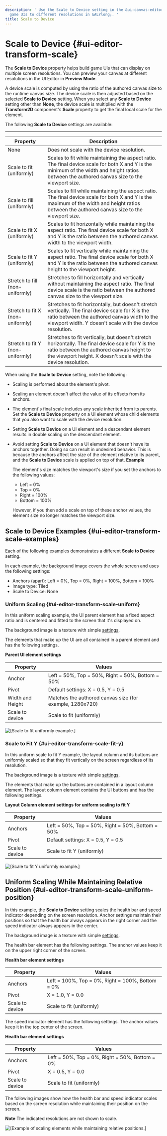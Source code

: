 ```yaml
---
description: ' Use the Scale to Device setting in the &ui-canvas-editor; to scale
  game UIs to different resolutions in &ALYlong;. '
title: Scale to Device
---
```

# Scale to Device {#ui-editor-transform-scale}

The **Scale to Device** property helps build game UIs that can display on multiple screen resolutions\. You can preview your canvas at different resolutions in the UI Editor in **Preview Mode**\.

A device scale is computed by using the ratio of the authored canvas size to the runtime canvas size\. The device scale is then adjusted based on the selected **Scale to Device** setting\. When you select any **Scale to Device** setting other than **None**, the device scale is multiplied with the **Transform2D** component's **Scale** property to get the final local scale for the element\.

The following **Scale to Device** settings are available:




****

| Property | Description |
| --- | --- |
| None | Does not scale with the device resolution\. |
| Scale to fit \(uniformly\) | Scales to fit while maintaining the aspect ratio\. The final device scale for both X and Y is the minimum of the width and height ratios between the authored canvas size to the viewport size\. |
| Scale to fill \(uniformly\) | Scales to fill while maintaining the aspect ratio\. The final device scale for both X and Y is the maximum of the width and height ratios between the authored canvas size to the viewport size\. |
| Scale to fit X \(uniformly\) | Scales to fit horizontally while maintaining the aspect ratio\. The final device scale for both X and Y is the ratio between the authored canvas width to the viewport width\. |
| Scale to fit Y \(uniformly\) | Scales to fit vertically while maintaining the aspect ratio\. The final device scale for both X and Y is the ratio between the authored canvas height to the viewport height\. |
| Stretch to fill \(non\-uniformly\) | Stretches to fill horizontally and vertically without maintaining the aspect ratio\. The final device scale is the ratio between the authored canvas size to the viewport size\. |
| Stretch to fit X \(non\-uniformly\) | Stretches to fit horizontally, but doesn't stretch vertically\. The final device scale for X is the ratio between the authored canvas width to the viewport width\. Y doesn't scale with the device resolution\. |
| Stretch to fit Y \(non\-uniformly\) | Stretches to fit vertically, but doesn't stretch horizontally\. The final device scale for Y is the ratio between the authored canvas height to the viewport height\. X doesn't scale with the device resolution\. |

When using the **Scale to Device** setting, note the following:
+ Scaling is performed about the element's pivot\.
+ Scaling an element doesn't affect the value of its offsets from its anchors\.
+ The element's final scale includes any scale inherited from its parents\. Set the **Scale to Device** property on a UI element whose child elements that you also want to scale with the device resolution\.
+ Setting **Scale to Device** on a UI element and a descendant element results in double scaling on the descendant element\.
+ Avoid setting **Scale to Device** on a UI element that doesn't have its anchors together\. Doing so can result in undesired behavior\. This is because the anchors affect the size of the element relative to its parent, and the **Scale to Device** scale is applied on top of that\.
**Example**

  The element's size matches the viewport's size if you set the anchors to the following values:
  + Left = 0%
  + Top = 0%
  + Right = 100%
  + Bottom = 100%

  However, if you then add a scale on top of these anchor values, the element size no longer matches the viewport size\.

## Scale to Device Examples {#ui-editor-transform-scale-examples}

Each of the following examples demonstrates a different **Scale to Device** setting\.

In each example, the background image covers the whole screen and uses the following settings:
+ Anchors \(apart\): Left = 0%, Top = 0%, Right = 100%, Bottom = 100%
+ Image type: Tiled
+ Scale to Device: None

### Uniform Scaling {#ui-editor-transform-scale-uniform}

In this uniform scaling example, the UI parent element has a fixed aspect ratio and is centered and fitted to the screen that it's displayed on\.

The background image is a texture with simple [settings](#ui-editor-transform-scale-uniform)\.

The elements that make up the UI are all contained in a parent element and has the following settings\.




**Parent UI element settings**

| Property | Values |
| --- | --- |
| Anchor | Left = 50%, Top = 50%, Right = 50%, Bottom = 50% |
| Pivot | Default settings: X = 0\.5, Y = 0\.5 |
| Width and Height | Matches the authored canvas size \(for example, 1280x720\) |
| Scale to device | Scale to fit \(uniformly\) |

![\[Scale to fit uniformly example.\]](/images/userguide/game_ui_editor/ui-editor-transform-scale-1.gif)

### Scale to Fit Y {#ui-editor-transform-scale-fit-y}

In this uniform scale to fit Y example, the layout column and its buttons are uniformly scaled so that they fit vertically on the screen regardless of its resolution\.

The background image is a texture with simple [settings](#ui-editor-transform-scale-uniform)\.

The elements that make up the buttons are contained in a layout column element\. The layout column element contains the UI buttons and has the following settings\.




**Layout Column element settings for uniform scaling to fit Y**

| Property | Values |
| --- | --- |
| Anchors | Left = 50%, Top = 50%, Right = 50%, Bottom = 50% |
| Pivot | Default settings: X = 0\.5, Y = 0\.5 |
| Scale to device | Scale to fit Y \(uniformly\) |

![\[Scale to fit Y uniformly example.\]](/images/userguide/game_ui_editor/ui-editor-transform-scale-2.gif)

## Uniform Scaling While Maintaining Relative Position {#ui-editor-transform-scale-uniform-position}

In this example, the **Scale to Device** setting scales the health bar and speed indicator depending on the screen resolution\. Anchor settings maintain their positions so that the health bar always appears in the right corner and the speed indicator always appears in the center\.

The background image is a texture with simple [settings](#ui-editor-transform-scale-uniform)\.

The health bar element has the following settings\. The anchor values keep it on the upper right corner of the screen\.


**Health bar element settings**

| Property | Values |
| --- | --- |
| Anchors | Left = 100%, Top = 0%, Right = 100%, Bottom = 0% |
| Pivot | X = 1\.0, Y = 0\.0 |
| Scale to device | Scale to fit \(uniformly\) |

The speed indicator element has the following settings\. The anchor values keep it in the top center of the screen\.


**Health bar element settings**

| Property | Values |
| --- | --- |
| Anchors | Left = 50%, Top = 0%, Right = 50%, Bottom = 0% |
| Pivot | X = 0\.5, Y = 0\.0 |
| Scale to device | Scale to fit \(uniformly\) |

The following images show how the health bar and speed indicator scales based on the screen resolution while maintaining their position on the screen\.

**Note**
The indicated resolutions are not shown to scale\.

![\[Example of scaling elements while maintaining relative positions.\]](/images/userguide/game_ui_editor/ui-editor-transform-scale-uniform-position.png)
